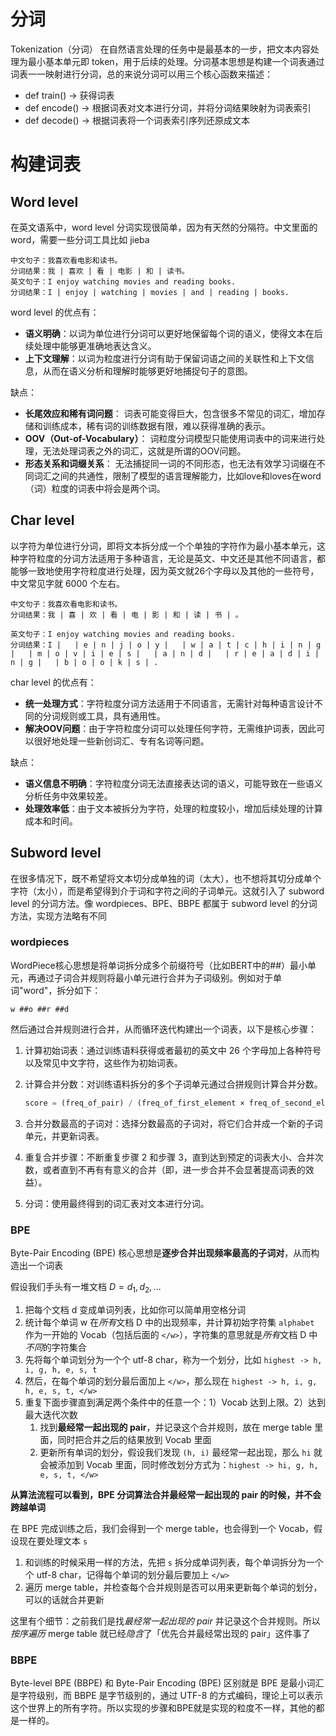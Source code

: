 # 分词

Tokenization（分词） 在自然语言处理的任务中是最基本的一步，把文本内容处理为最小基本单元即 token，用于后续的处理。分词基本思想是构建一个词表通过词表一一映射进行分词，总的来说分词可以用三个核心函数来描述：

* def train() -> 获得词表
* def encode() -> 根据词表对文本进行分词，并将分词结果映射为词表索引
* def decode() -> 根据词表将一个词表索引序列还原成文本



# 构建词表

## Word level

在英文语系中，word level 分词实现很简单，因为有天然的分隔符。中文里面的 word，需要一些分词工具比如 jieba

```text
中文句子：我喜欢看电影和读书。
分词结果：我 | 喜欢 | 看 | 电影 | 和 | 读书。
英文句子：I enjoy watching movies and reading books.
分词结果：I | enjoy | watching | movies | and | reading | books.
```

word level 的优点有：

* **语义明确**：以词为单位进行分词可以更好地保留每个词的语义，使得文本在后续处理中能够更准确地表达含义。
* **上下文理解**：以词为粒度进行分词有助于保留词语之间的关联性和上下文信息，从而在语义分析和理解时能够更好地捕捉句子的意图。

缺点：

* **长尾效应和稀有词问题**： 词表可能变得巨大，包含很多不常见的词汇，增加存储和训练成本，稀有词的训练数据有限，难以获得准确的表示。
* **OOV（Out-of-Vocabulary）**： 词粒度分词模型只能使用词表中的词来进行处理，无法处理词表之外的词汇，这就是所谓的OOV问题。
* **形态关系和词缀关系**： 无法捕捉同一词的不同形态，也无法有效学习词缀在不同词汇之间的共通性，限制了模型的语言理解能力，比如love和loves在word（词）粒度的词表中将会是两个词。



## Char level

以字符为单位进行分词，即将文本拆分成一个个单独的字符作为最小基本单元，这种字符粒度的分词方法适用于多种语言，无论是英文、中文还是其他不同语言，都能够一致地使用字符粒度进行处理，因为英文就26个字母以及其他的一些符号，中文常见字就 6000 个左右。

```text
中文句子：我喜欢看电影和读书。
分词结果：我 | 喜 | 欢 | 看 | 电 | 影 | 和 | 读 | 书 | 。

英文句子：I enjoy watching movies and reading books.
分词结果：I |   | e | n | j | o | y |   | w | a | t | c | h | i | n | g |   | m | o | v | i | e | s |   | a | n | d |   | r | e | a | d | i | n | g |   | b | o | o | k | s | .
```

char level 的优点有：

* **统一处理方式**：字符粒度分词方法适用于不同语言，无需针对每种语言设计不同的分词规则或工具，具有通用性。
* **解决OOV问题**：由于字符粒度分词可以处理任何字符，无需维护词表，因此可以很好地处理一些新创词汇、专有名词等问题。

缺点：

* **语义信息不明确**：字符粒度分词无法直接表达词的语义，可能导致在一些语义分析任务中效果较差。
* **处理效率低**：由于文本被拆分为字符，处理的粒度较小，增加后续处理的计算成本和时间。



## Subword level

在很多情况下，既不希望将文本切分成单独的词（太大），也不想将其切分成单个字符（太小），而是希望得到介于词和字符之间的子词单元。这就引入了 subword level 的分词方法。像 wordpieces、BPE、BBPE 都属于 subword level 的分词方法，实现方法略有不同

### wordpieces

WordPiece核心思想是将单词拆分成多个前缀符号（比如BERT中的##）最小单元，再通过子词合并规则将最小单元进行合并为子词级别。例如对于单词"word"，拆分如下：

```text
w ##o ##r ##d
```

然后通过合并规则进行合并，从而循环迭代构建出一个词表，以下是核心步骤：

1. 计算初始词表：通过训练语料获得或者最初的英文中 26 个字母加上各种符号以及常见中文字符，这些作为初始词表。

2. 计算合并分数：对训练语料拆分的多个子词单元通过合拼规则计算合并分数。

   ```python
   score = (freq_of_pair) / (freq_of_first_element × freq_of_second_element)
   ```

3. 合并分数最高的子词对：选择分数最高的子词对，将它们合并成一个新的子词单元，并更新词表。

4. 重复合并步骤：不断重复步骤 2 和步骤 3，直到达到预定的词表大小、合并次数，或者直到不再有有意义的合并（即，进一步合并不会显著提高词表的效益）。

5. 分词：使用最终得到的词汇表对文本进行分词。

### BPE

Byte-Pair Encoding (BPE) 核心思想是**逐步合并出现频率最高的子词对**，从而构造出一个词表

假设我们手头有一堆文档 $D={d_1,d_2,…}$

1. 把每个文档 d 变成单词列表，比如你可以简单用空格分词
2. 统计每个单词 w 在*所有*文档 D 中的出现频率，并计算初始字符集 `alphabet` 作为一开始的 Vocab（包括后面的 `</w>`），字符集的意思就是*所有*文档 D 中*不同*的字符集合
3. 先将每个单词划分为一个个 utf-8 char，称为一个划分，比如 `highest -> h, i, g, h, e, s, t`
4. 然后，在每个单词的划分最后面加上 `</w>`，那么现在 `highest -> h, i, g, h, e, s, t, </w>`
5. 重复下面步骤直到满足两个条件中的任意一个：1）Vocab 达到上限。2）达到最大迭代次数
   1. 找到**最经常一起出现的 pair**，并记录这个合并规则，放在 merge table 里面，同时把合并之后的结果放到 Vocab 里面
   2. 更新所有单词的划分，假设我们发现 `(h, i)` 最经常一起出现，那么 `hi` 就会被添加到 Vocab 里面，同时修改划分方式为：`highest -> hi, g, h, e, s, t, </w>`

**从算法流程可以看到，BPE 分词算法合并最经常一起出现的 pair 的时候，并不会跨越单词**

在 BPE 完成训练之后，我们会得到一个 merge table，也会得到一个 Vocab，假设现在要处理文本 `s`

1. 和训练的时候采用一样的方法，先把 `s` 拆分成单词列表，每个单词拆分为一个个 utf-8 char，记得每个单词的划分最后要加上 `</w>`
2. 遍历 merge table，并检查每个合并规则是否可以用来更新每个单词的划分，可以的话就合并更新

这里有个细节：之前我们是找*最经常一起出现的 pair* 并记录这个合并规则。所以*按序遍历* merge table 就已经*隐含*了「优先合并最经常出现的 pair」这件事了

### BBPE

Byte-level BPE (BBPE) 和 Byte-Pair Encoding (BPE) 区别就是 BPE 是最小词汇是字符级别，而 BBPE 是字节级别的，通过 UTF-8 的方式编码，理论上可以表示这个世界上的所有字符。所以实现的步骤和BPE就是实现的粒度不一样，其他的都是一样的。

